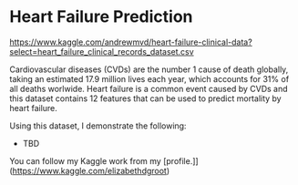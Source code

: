 # Heart Failure Prediction
https://www.kaggle.com/andrewmvd/heart-failure-clinical-data?select=heart_failure_clinical_records_dataset.csv

Cardiovascular diseases (CVDs) are the number 1 cause of death globally, taking an estimated 17.9 million lives each year, which accounts for 31% of all deaths worlwide. Heart failure is a common event caused by CVDs and this dataset contains 12 features that can be used to predict mortality by heart failure.

Using this dataset, I demonstrate the following:

* TBD

You can follow my Kaggle work from my [profile.]](https://www.kaggle.com/elizabethdgroot)